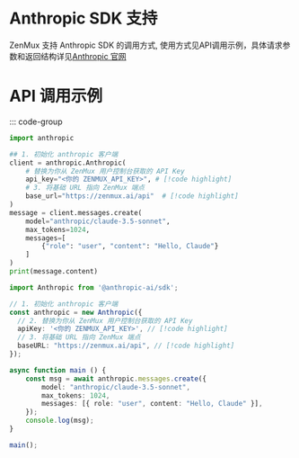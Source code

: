 # Anthropic SDK 支持

ZenMux 支持 Anthropic SDK 的调用方式, 使用方式见API调用示例，具体请求参数和返回结构详见[Anthropic 官网](https://docs.anthropic.com/en/api/messages)

# API 调用示例

::: code-group

```python [Python]
import anthropic

## 1. 初始化 anthropic 客户端
client = anthropic.Anthropic(
    # 替换为你从 ZenMux 用户控制台获取的 API Key
    api_key="<你的 ZENMUX_API_KEY>", # [!code highlight]
    # 3. 将基础 URL 指向 ZenMux 端点
    base_url="https://zenmux.ai/api"  # [!code highlight]
)
message = client.messages.create(
    model="anthropic/claude-3.5-sonnet",
    max_tokens=1024,
    messages=[
        {"role": "user", "content": "Hello, Claude"}
    ]
)
print(message.content)
```

```ts [TypeScript]
import Anthropic from '@anthropic-ai/sdk';

// 1. 初始化 anthropic 客户端
const anthropic = new Anthropic({
  // 2. 替换为你从 ZenMux 用户控制台获取的 API Key
  apiKey: '<你的 ZENMUX_API_KEY>', // [!code highlight]
  // 3. 将基础 URL 指向 ZenMux 端点
  baseURL: "https://zenmux.ai/api", // [!code highlight]
});

async function main () {
    const msg = await anthropic.messages.create({
        model: "anthropic/claude-3.5-sonnet",
        max_tokens: 1024,
        messages: [{ role: "user", content: "Hello, Claude" }],
    });
    console.log(msg);
}

main();
```
